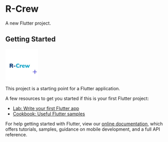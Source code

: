 # R-Crew

A new Flutter project.

## Getting Started


![Alt text](https://github.com/operasolucoes/rcrew_app/blob/master/assets/logo.PNG?raw=true "R-Crew")

This project is a starting point for a Flutter application.

A few resources to get you started if this is your first Flutter project:

- [Lab: Write your first Flutter app](https://flutter.dev/docs/get-started/codelab)
- [Cookbook: Useful Flutter samples](https://flutter.dev/docs/cookbook)

For help getting started with Flutter, view our
[online documentation](https://flutter.dev/docs), which offers tutorials,
samples, guidance on mobile development, and a full API reference.
